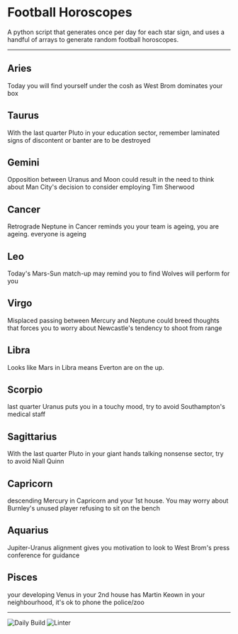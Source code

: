 # Football Horoscopes

A python script that generates once per day for each star sign, and uses a handful of arrays to generate random football horoscopes.

---

<!-- horoscopes_item starts -->
<h2>Aries</h2><p>Today you will find yourself under the cosh as West Brom dominates your box</p><h2>Taurus</h2><p>With the last quarter Pluto in your education sector, remember laminated signs of discontent or banter are to be destroyed</p><h2>Gemini</h2><p>Opposition between Uranus and Moon could result in the need to think about Man City's decision to consider employing Tim Sherwood</p><h2>Cancer</h2><p>Retrograde Neptune in Cancer reminds you your team is ageing, you are ageing. everyone is ageing</p><h2>Leo</h2><p>Today's Mars-Sun match-up may remind you to find Wolves will perform for you</p><h2>Virgo</h2><p>Misplaced passing between Mercury and Neptune could breed thoughts that forces you to worry about Newcastle's tendency to shoot from range</p><h2>Libra</h2><p>Looks like Mars in Libra means Everton are on the up.</p><h2>Scorpio</h2><p>last quarter Uranus puts you in a touchy mood, try to avoid Southampton's medical staff</p><h2>Sagittarius</h2><p>With the last quarter Pluto in your giant hands talking nonsense sector, try to avoid Niall Quinn</p><h2>Capricorn</h2><p>descending Mercury in Capricorn and your 1st house. You may worry about Burnley's unused player refusing to sit on the bench</p><h2>Aquarius</h2><p>Jupiter-Uranus alignment gives you motivation to look to West Brom's press conference for guidance</p><h2>Pisces</h2><p>your developing Venus in your 2nd house has Martin Keown in your neighbourhood, it's ok to phone the police/zoo</p>
<!-- horoscopes_item ends -->

---

![Daily Build](https://github.com/MatBenfield/horofootball.thechels.uk/workflows/Daily%20Build/badge.svg) ![Linter](https://github.com/MatBenfield/horofootball.thechels.uk/workflows/Linter/badge.svg)
